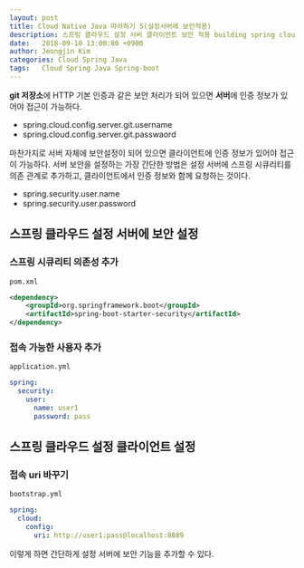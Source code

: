 ```yaml
---
layout: post
title: Cloud Native Java 따라하기 5(설정서버에 보안적용)
description: 스프링 클라우드 설정 서버 클라이언트 보안 적용 building spring clound configuation client server security
date:   2018-09-10 13:00:00 +0900
author: Jeongjin Kim
categories: Cloud Spring Java
tags:	Cloud Spring Java Spring-boot
---
```


<script async src="https://pagead2.googlesyndication.com/pagead/js/adsbygoogle.js"></script>
<!-- 컨텐츠내 -->
<ins class="adsbygoogle"
     style="display:block"
     data-ad-client="ca-pub-3234744071843247"
     data-ad-slot="1671969273"
     data-ad-format="auto"
     data-full-width-responsive="true"></ins>
<script>
     (adsbygoogle = window.adsbygoogle || []).push({});
</script>


**git 저장소**에 HTTP 기본 인증과 같은 보안 처리가 되어 있으면 **서버**에 인증 정보가 있어야 접근이 가능하다.
* spring.cloud.config.server.git.username 
* spring.cloud.config.server.git.passwaord

마찬가지로 서버 자체에 보안설정이 되어 있으면 클라이언트에 인증 정보가 있어야 접근이 가능하다. 서버 보안을 설정하는 가장 간단한 방법은 설정 서버에 스프링 시큐리티를 의존 관계로 추가하고, 클라이언트에서 인증 정보와 함께 요청하는 것이다.

* spring.security.user.name
* spring.security.user.password

## 스프링 클라우드 설정 서버에 보안 설정
### 스프링 시큐리티 의존성 추가

`pom.xml`

```xml
<dependency>
    <groupId>org.springframework.boot</groupId>
    <artifactId>spring-boot-starter-security</artifactId>
</dependency>
```

### 접속 가능한 사용자 추가

`application.yml`

```yml
spring:
  security:
    user:
      name: user1
      password: pass
```

## 스프링 클라우드 설정 클라이언트 설정
### 접속 uri 바꾸기

`bootstrap.yml`

```yml
spring:
  cloud:
    config:
      uri: http://user1:pass@localhost:8889
```

이렇게 하면 간단하게 설정 서버에 보안 기능을 추가할 수 있다.